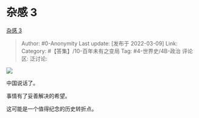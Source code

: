 # 杂感 3
[杂感 3](https://zhuanlan.zhihu.com/p/477895229)

> Author: #0-Anonymity
> Last update: [发布于 2022-03-09]
> Link:
> Category: #【答集】/10-百年未有之变局
> Tag: #4-世界史/4B-政治
> 评论区:
> 泛讨论:

![](https://pic1.zhimg.com/v2-33e2451797e6ee35230d2b2041ead4e8_b.jpg)

中国说话了。

事情有了妥善解决的希望。

这可能是一个值得纪念的历史转折点。
